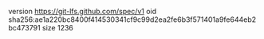 version https://git-lfs.github.com/spec/v1
oid sha256:ae1a220bc8400f414530341cf9c99d2ea2fe6b3f571401a9fe644eb2bc473791
size 1236
